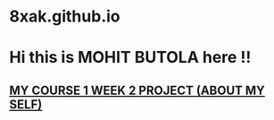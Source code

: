 # 8xak.github.io
<h1>Hi this is MOHIT BUTOLA here !!</h1>
<a href="https://8xak.github.io/myproject/course1finalproject.html"><h2>MY COURSE 1 WEEK 2 PROJECT (ABOUT MY SELF)<h2>
